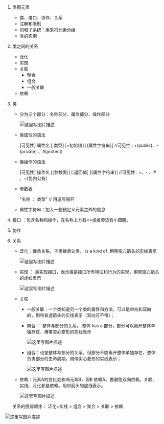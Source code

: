 1. 类图元素

   - 类、接口、协作、关系
   - 注解和限制
   - 包和子系统：用来将元素分组
   - 类的实例

2. 类之间的关系

   - 泛化
   - 实现
   - 关联
     - 聚合
     - 组合
     - 一般关联
   - 依赖

3. 类

   - 分为三个部分：名称部分、属性部分、操作部分

     ![这里写图片描述](https://img-blog.csdn.net/20160607093829328)

     

   - 类属性的语法

     [可见性] 属性名 [:类型] [=初始值] [{属性字符串}]      //可见性 :  +(public)、-(private) 、#(protect)

   - 类操作的语法

     [可见性] 操作名 [(参数表)] [:返回值] [{属性字符串}]  //可见性 :  +、- 、# 、~(包内公有)

   - 参数表

     "名称 ： 类型"  // 用逗号隔开

   - 属性字符串：加入一些预定义元素之外的信息

4. 接口 ：包含名称和操作，在名称上方有<<interface>>或者旁边有小圆圈。

5. 协作

6. 关系

   - 泛化：继承关系，子类继承父类， is a kind of ,用带空心箭头的实线表示

     ![这里写图片描述](https://img-blog.csdn.net/20160607094034190)

   - 实现 ： 类实现接口，表示类是接口所有特征和行为的实现，用带空心箭头的虚线表示

     ![这里写图片描述](https://img-blog.csdn.net/20160607094122853)

   - 关联

     - 一般关联：一个类知道另一个类的属性和方法，可以是单向和双向的，用带普通箭头的实线表示（双向可不带）；

     - 聚合 ： 整体与部分的关系， 整体 has a 部分，部分可以离开整体单独存在，用带空心菱形的实线表示

       ![这里写图片描述](https://img-blog.csdn.net/20160607094253803)

     - 组合：也是整体与部分的关系，但部分不能离开整体单独存在，整体负责部分的生命周期，用带实心菱形的实线表示；

       ![这里写图片描述](https://img-blog.csdn.net/20160607094332413)

   - 依赖：元素A的变化会影响元素B，则B 依赖A。要避免双向依赖。关联、实线、泛化都是依赖。用带箭头的虚线表示。

     ![这里写图片描述](https://img-blog.csdn.net/20160607094403398)

   关系的强弱顺序： 泛化=实线 > 组合 > 聚合 > 关联 > 依赖

![这里写图片描述](https://img-blog.csdn.net/20160607094445730)